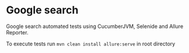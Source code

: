 # Google search

Google search automated tests using CucumberJVM, Selenide and Allure Reporter.

To execute tests run `mvn clean install allure:serve` in root directory